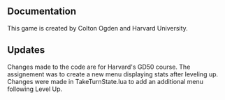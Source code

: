 ## Documentation
This game is created by Colton Ogden and Harvard University. 

## Updates
Changes made to the code are for Harvard's GD50 course. The assignement was to create a new menu displaying stats after leveling up. Changes were made in TakeTurnState.lua to add an additional menu following Level Up. 
